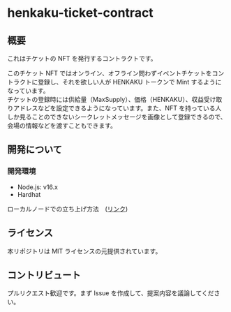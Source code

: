 # henkaku-ticket-contract

## 概要

これはチケットの NFT を発行するコントラクトです。

このチケット NFT ではオンライン、オフライン問わずイベントチケットをコントラクトに登録し、それを欲しい人が HENKAKU トークンで Mint するようになっています。  
チケットの登録時には供給量（MaxSupply）、価格（HENKAKU）、収益受け取りアドレスなどを設定できるようになっています。また、NFT を持っている人しか見ることのできないシークレットメッセージを画像として登録できるので、会場の情報などを渡すこともできます。

## 開発について

### 開発環境

- Node.js: v16.x
- Hardhat

ローカルノードでの立ち上げ方法　([リンク](docs/local_node.md))

## ライセンス

本リポジトリは MIT ライセンスの元提供されています。

## コントリビュート

プルリクエスト歓迎です。まず Issue を作成して、提案内容を議論してください。
